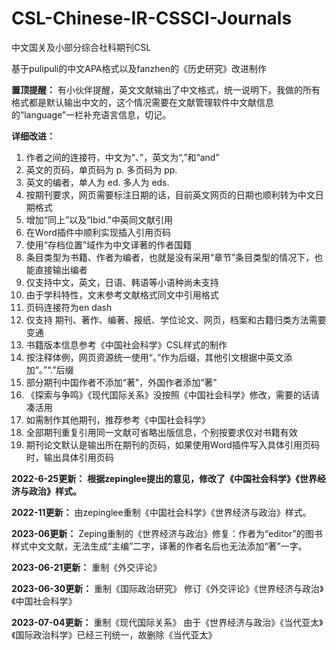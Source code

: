 # CSL-Chinese-IR-CSSCI-Journals
中文国关及小部分综合社科期刊CSL

基于pulipuli的中文APA格式以及fanzhen的《历史研究》改进制作

**置顶提醒：**
有小伙伴提醒，英文文献输出了中文格式，统一说明下，我做的所有格式都是默认输出中文的，这个情况需要在文献管理软件中文献信息的“language”一栏补充语言信息，切记。

**详细改进：**

1. 作者之间的连接符，中文为“、”，英文为“,”和“and”
2. 英文的页码，单页码为 p. 多页码为 pp.
3. 英文的编者，单人为 ed. 多人为 eds.
4. 按期刊要求，网页需要标注日期的话，目前英文网页的日期也顺利转为中文日期格式
5. 增加“同上”以及“Ibid.”中英同文献引用
6. 在Word插件中顺利实现插入引用页码
7. 使用“存档位置”域作为中文译著的作者国籍
8. 条目类型为书籍、作者为编者，也就是没有采用“章节”条目类型的情况下，也能直接输出编者
9. 仅支持中文，英文，日语、韩语等小语种尚未支持
10. 由于学科特性，文末参考文献格式同文中引用格式
11. 页码连接符为en dash
12. 仅支持 期刊、著作、编著、报纸、学位论文、网页，档案和古籍归类方法需要变通
13. 书籍版本信息参考《中国社会科学》CSL样式的制作
14. 按注释体例，网页资源统一使用“。”作为后缀，其他引文根据中英文添加“。”“.”后缀
15. 部分期刊中国作者不添加“著”，外国作者添加“著”
16. 《探索与争鸣》《现代国际关系》没按照《中国社会科学》修改，需要的话请凑活用
17. 如需制作其他期刊，推荐参考《中国社会科学》
18. 全部期刊重复引用同一文献可省略出版信息，个别按要求仅对书籍有效
19. 期刊论文默认是输出所在期刊的页码，如果使用Word插件写入具体引用页码时，输出具体引用页码

**2022-6-25更新：**
**根据zepinglee提出的意见，修改了《中国社会科学》《世界经济与政治》样式。**

**2022-11更新：**
由zepinglee重制《中国社会科学》《世界经济与政治》样式。

**2023-06更新：**
Zeping重制的《世界经济与政治》修复：作者为“editor”的图书样式中文文献，无法生成“主编”二字，译著的作者名后也无法添加“著”一字。

**2023-06-21更新：**
重制《外交评论》

**2023-06-30更新：**
重制《国际政治研究》
修订《外交评论》《世界经济与政治》《中国社会科学》

**2023-07-04更新：**
重制《现代国际关系》
由于《世界经济与政治》《当代亚太》《国际政治科学》已经三刊统一，故删除《当代亚太》
